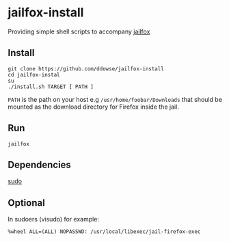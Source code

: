 # jailfox-install

Providing simple shell scripts to accompany [jailfox](https://github.com/ddowse/jailfox)

## Install
```shell
git clone https://github.com/ddowse/jailfox-install
cd jailfox-instal
su 
./install.sh TARGET [ PATH ]
```
`PATH` is the path on your host e.g `/usr/home/foobar/Downloads` that should be
mounted as the download directory for Firefox inside the jail.

## Run
```shell
jailfox
```

## Dependencies
[sudo](https://www.sudo.ws/) 

## Optional
In sudoers (visudo) for example:

```
%wheel ALL=(ALL) NOPASSWD: /usr/local/libexec/jail-firefox-exec
```
